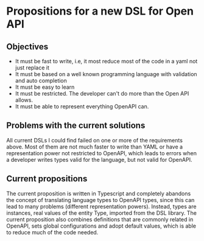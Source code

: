 # Propositions for a new DSL for Open API

## Objectives
- It must be fast to write, i.e, it most reduce most of the code in a yaml not just replace it
- It must be based on a well known programming language with validation and auto completion
- It must be easy to learn
- It must be restricted. The developer can't do more than the Open API allows.
- It must be able to represent everything OpenAPI can. 

## Problems with the current solutions
All current DSLs I could find failed on one or more of the requirements above. Most of them are not much faster to write than YAML or have a representation power not restricted to OpenAPI, which leads to errors when a developer writes types valid for the language, but not valid for OpenAPI.

## Current propositions
The current proposition is written in Typescript and completely abandons the concept of translating language types to OpenAPI types, since this can lead to many problems (different representation powers). Instead, types are instances, real values of the entity Type, imported from the DSL library. The current proposition also combines definitions that are commonly related in OpenAPI, sets global configurations and adopt default values, which is able to reduce much of the code needed.
